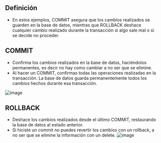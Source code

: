 ## Definición
- En estos ejemplos, COMMIT asegura que los cambios realizados se guarden en la base de datos,
mientras que ROLLBACK deshace cualquier cambio realizado durante la transacción si algo sale mal o si se decide no proceder.

## COMMIT
- Confirma los cambios realizados en la base de datos, haciéndolos permanentes, es decir no hay como cambiar a no ser que se elimine.
- Al hacer un COMMIT, confirmas todas las operaciones realizadas en la transacción. La base de datos guarda permanentemente todos los cambios hechos durante esa transacción.

![image](https://github.com/user-attachments/assets/8d69b30c-7fb2-4b7c-81a1-7947ce2d032a)

## ROLLBACK
- Deshace los cambios realizados desde el último COMMIT, restaurando la base de datos al estado anterior.
- Si hiciste un commit no puedes revertir los cambios con un rollback, a no ser que se elimine la información con un delete.
![image](https://github.com/user-attachments/assets/bde61a26-7320-4178-abc7-9a41634a2c0c)
